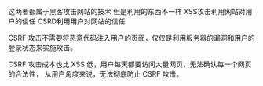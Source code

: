 这两者都属于黑客攻击网站的技术
但是利用的东西不一样
XSS攻击利用网站对用户的信任
CSRD利用用户对网站的信任

CSRF 攻击不需要将恶意代码注入用户的页面，仅仅是利用服务器的漏洞和用户的登录状态来实施攻击。

CSRF 攻击成本也比 XSS 低，用户每天都要访问大量网页，无法确认每一个网页的合法性， 从用户角度来说，无法彻底防止 CSRF 攻击。
